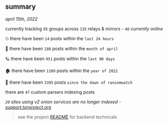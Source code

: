 
## summary
_april 15th, 2022_

currently tracking `95` groups across `135` relays & mirrors - _`46` currently online_

⏲ there have been `14` posts within the `last 24 hours`

🦈 there have been `188` posts within the `month of april`

🪐 there have been `951` posts within the `last 90 days`

🏚 there have been `1109` posts within the `year of 2022`

🦕 there have been `3395` posts `since the dawn of ransomwatch`

there are `47` custom parsers indexing posts

_`20` sites using v2 onion services are no longer indexed - [support.torproject.org](https://support.torproject.org/onionservices/v2-deprecation/)_

> see the project [README](https://github.com/thetanz/ransomwatch#ransomwatch--) for backend technicals
